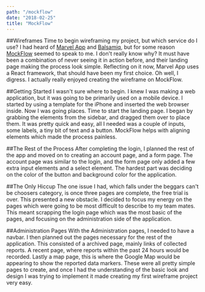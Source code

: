 ```yaml
---
path: "/mockflow"
date: "2018-02-25"
title: "MockFlow"
---
```


##Wireframes
Time to begin wireframing my project, but which service do I use?  I had heard of [Marvel App](https://marvelapp.com/) and [Balsamiq](https://balsamiq.com/), but for some reason [MockFlow](https://www.mockflow.com/) seemed to speak to me.  I don't really know why? It must have been a combination of never seeing it in action before, and their landing page making the process look simple.  Reflecting on it now, Marvel App uses a React framework, that should have been my first choice. Oh well, I digress.  I actually really enjoyed creating the wireframe on MockFlow.

##Getting Started
I wasn't sure where to begin.  I knew I was making a web application, but it was going to be primarily used on a mobile device. I started by using a template for the iPhone and inserted the web browser inside.  Now I was going places.  Time to start the landing page.  I began by grabbing the elements from the sidebar, and dragged them over to place them.  It was pretty quick and easy, all I needed was a couple of inputs, some labels, a tiny bit of text and a button.  MockFlow helps with aligning elements which made the process painless.

##The Rest of the Process
After completing the login, I planned the rest of the app and moved on to creating an account page, and a form page.  The account page was similar to the login, and the form page only added a few extra input elements and a select element.  The hardest part was deciding on the color of the button and background color for the application.

##The Only Hiccup
The one issue I had, which falls under the beggars can't be choosers category, is once three pages are complete, the free trial is over.  This presented a new obstacle.  I decided to focus my energy on the pages which were going to be most difficult to describe to my team mates.  This meant scrapping the login page which was the most basic of the pages, and focusing on the administration side of the application.

##Administration Pages
With the Administration pages, I needed to have a navbar.  I then planned out the pages necessary for the rest of the application.  This consisted of a archived page, mainly links of collected reports.  A recent page, where reports within the past 24 hours would be recorded.  Lastly a map page, this is where the Google Map would be appearing to show the reported data markers.  These were all pretty simple pages to create, and once I had the understanding of the basic look and design I was trying to implement it made creating my first wireframe project very easy.